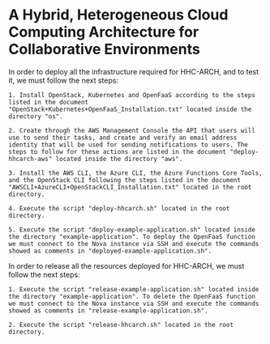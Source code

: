# A Hybrid, Heterogeneous Cloud Computing Architecture for Collaborative Environments
In order to deploy all the infrastructure required for HHC-ARCH, and to test it, we must follow the next steps:

    1. Install OpenStack, Kubernetes and OpenFaaS according to the steps listed in the document "OpenStack+Kubernetes+OpenFaaS_Installation.txt" located inside the directory "os".

    2. Create through the AWS Management Console the API that users will use to send their tasks, and create and verify an email address identity that will be used for sending notifications to users. The steps to follow for these actions are listed in the document "deploy-hhcarch-aws" located inside the directory "aws".

    3. Install the AWS CLI, the Azure CLI, the Azure Functions Core Tools, and the OpenStack CLI following the steps listed in the document "AWSCLI+AzureCLI+OpenStackCLI_Installation.txt" located in the root directory.

    4. Execute the script "deploy-hhcarch.sh" located in the root directory.

    5. Execute the script "deploy-example-application.sh" located inside the directory "example-application". To deploy the OpenFaaS function we must connect to the Nova instance via SSH and execute the commands showed as comments in "deployed-example-application.sh".



In order to release all the resources deployed for HHC-ARCH, we must follow the next steps:

    1. Execute the script "release-example-application.sh" located inside the directory "example-application". To delete the OpenFaaS function we must connect to the Nova instance via SSH and execute the commands showed as comments in "release-example-application.sh".

    2. Execute the script "release-hhcarch.sh" located in the root directory.
